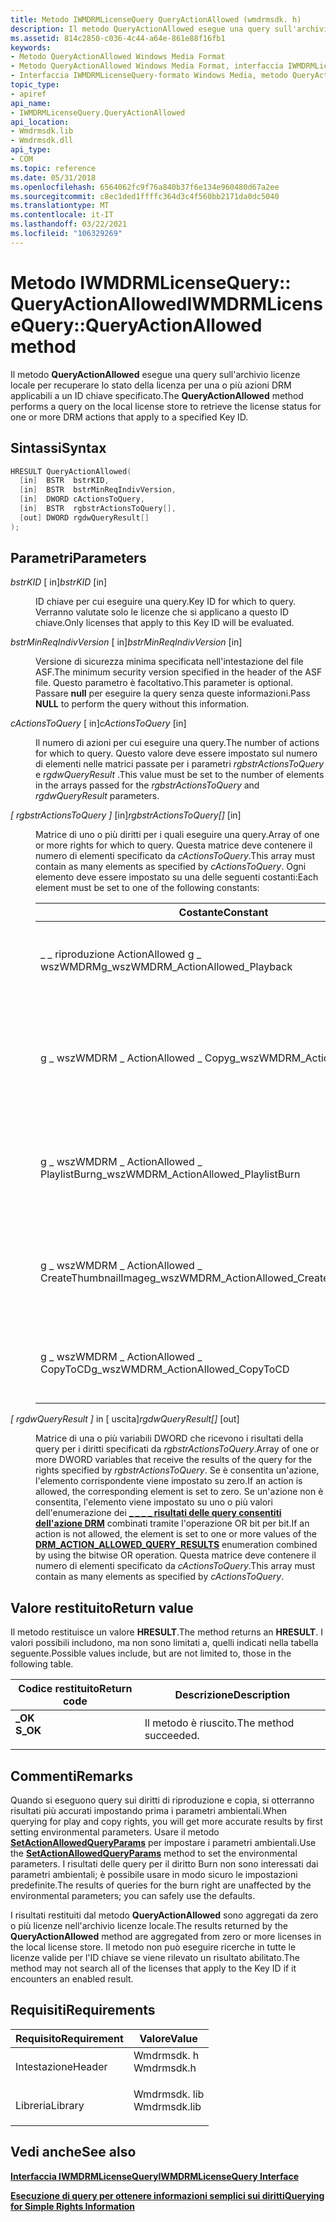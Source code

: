 ```yaml
---
title: Metodo IWMDRMLicenseQuery QueryActionAllowed (wmdrmsdk. h)
description: Il metodo QueryActionAllowed esegue una query sull'archivio licenze locale per recuperare lo stato della licenza per una o più azioni DRM applicabili a un ID chiave specificato.
ms.assetid: 814c2850-c036-4c44-a64e-861e88f16fb1
keywords:
- Metodo QueryActionAllowed Windows Media Format
- Metodo QueryActionAllowed Windows Media Format, interfaccia IWMDRMLicenseQuery
- Interfaccia IWMDRMLicenseQuery-formato Windows Media, metodo QueryActionAllowed
topic_type:
- apiref
api_name:
- IWMDRMLicenseQuery.QueryActionAllowed
api_location:
- Wmdrmsdk.lib
- Wmdrmsdk.dll
api_type:
- COM
ms.topic: reference
ms.date: 05/31/2018
ms.openlocfilehash: 6564062fc9f76a840b37f6e134e960480d67a2ee
ms.sourcegitcommit: c8ec1ded1ffffc364d3c4f560bb2171da0dc5040
ms.translationtype: MT
ms.contentlocale: it-IT
ms.lasthandoff: 03/22/2021
ms.locfileid: "106329269"
---
```

# <a name="iwmdrmlicensequeryqueryactionallowed-method"></a><span data-ttu-id="3dd7b-106">Metodo IWMDRMLicenseQuery:: QueryActionAllowed</span><span class="sxs-lookup"><span data-stu-id="3dd7b-106">IWMDRMLicenseQuery::QueryActionAllowed method</span></span>

<span data-ttu-id="3dd7b-107">Il metodo **QueryActionAllowed** esegue una query sull'archivio licenze locale per recuperare lo stato della licenza per una o più azioni DRM applicabili a un ID chiave specificato.</span><span class="sxs-lookup"><span data-stu-id="3dd7b-107">The **QueryActionAllowed** method performs a query on the local license store to retrieve the license status for one or more DRM actions that apply to a specified Key ID.</span></span>

## <a name="syntax"></a><span data-ttu-id="3dd7b-108">Sintassi</span><span class="sxs-lookup"><span data-stu-id="3dd7b-108">Syntax</span></span>


```C++
HRESULT QueryActionAllowed(
  [in]  BSTR  bstrKID,
  [in]  BSTR  bstrMinReqIndivVersion,
  [in]  DWORD cActionsToQuery,
  [in]  BSTR  rgbstrActionsToQuery[],
  [out] DWORD rgdwQueryResult[]
);
```



## <a name="parameters"></a><span data-ttu-id="3dd7b-109">Parametri</span><span class="sxs-lookup"><span data-stu-id="3dd7b-109">Parameters</span></span>

<dl> <dt>

<span data-ttu-id="3dd7b-110">*bstrKID* \[ in\]</span><span class="sxs-lookup"><span data-stu-id="3dd7b-110">*bstrKID* \[in\]</span></span>
</dt> <dd>

<span data-ttu-id="3dd7b-111">ID chiave per cui eseguire una query.</span><span class="sxs-lookup"><span data-stu-id="3dd7b-111">Key ID for which to query.</span></span> <span data-ttu-id="3dd7b-112">Verranno valutate solo le licenze che si applicano a questo ID chiave.</span><span class="sxs-lookup"><span data-stu-id="3dd7b-112">Only licenses that apply to this Key ID will be evaluated.</span></span>

</dd> <dt>

<span data-ttu-id="3dd7b-113">*bstrMinReqIndivVersion* \[ in\]</span><span class="sxs-lookup"><span data-stu-id="3dd7b-113">*bstrMinReqIndivVersion* \[in\]</span></span>
</dt> <dd>

<span data-ttu-id="3dd7b-114">Versione di sicurezza minima specificata nell'intestazione del file ASF.</span><span class="sxs-lookup"><span data-stu-id="3dd7b-114">The minimum security version specified in the header of the ASF file.</span></span> <span data-ttu-id="3dd7b-115">Questo parametro è facoltativo.</span><span class="sxs-lookup"><span data-stu-id="3dd7b-115">This parameter is optional.</span></span> <span data-ttu-id="3dd7b-116">Passare **null** per eseguire la query senza queste informazioni.</span><span class="sxs-lookup"><span data-stu-id="3dd7b-116">Pass **NULL** to perform the query without this information.</span></span>

</dd> <dt>

<span data-ttu-id="3dd7b-117">*cActionsToQuery* \[ in\]</span><span class="sxs-lookup"><span data-stu-id="3dd7b-117">*cActionsToQuery* \[in\]</span></span>
</dt> <dd>

<span data-ttu-id="3dd7b-118">Il numero di azioni per cui eseguire una query.</span><span class="sxs-lookup"><span data-stu-id="3dd7b-118">The number of actions for which to query.</span></span> <span data-ttu-id="3dd7b-119">Questo valore deve essere impostato sul numero di elementi nelle matrici passate per i parametri *rgbstrActionsToQuery* e *rgdwQueryResult* .</span><span class="sxs-lookup"><span data-stu-id="3dd7b-119">This value must be set to the number of elements in the arrays passed for the *rgbstrActionsToQuery* and *rgdwQueryResult* parameters.</span></span>

</dd> <dt>

<span data-ttu-id="3dd7b-120">*\[ rgbstrActionsToQuery \]* \[in\]</span><span class="sxs-lookup"><span data-stu-id="3dd7b-120">*rgbstrActionsToQuery\[\]* \[in\]</span></span>
</dt> <dd>

<span data-ttu-id="3dd7b-121">Matrice di uno o più diritti per i quali eseguire una query.</span><span class="sxs-lookup"><span data-stu-id="3dd7b-121">Array of one or more rights for which to query.</span></span> <span data-ttu-id="3dd7b-122">Questa matrice deve contenere il numero di elementi specificato da *cActionsToQuery*.</span><span class="sxs-lookup"><span data-stu-id="3dd7b-122">This array must contain as many elements as specified by *cActionsToQuery*.</span></span> <span data-ttu-id="3dd7b-123">Ogni elemento deve essere impostato su una delle seguenti costanti:</span><span class="sxs-lookup"><span data-stu-id="3dd7b-123">Each element must be set to one of the following constants:</span></span>



| <span data-ttu-id="3dd7b-124">Costante</span><span class="sxs-lookup"><span data-stu-id="3dd7b-124">Constant</span></span>                                         | <span data-ttu-id="3dd7b-125">Descrizione</span><span class="sxs-lookup"><span data-stu-id="3dd7b-125">Description</span></span>                                                                      |
|--------------------------------------------------|----------------------------------------------------------------------------------|
| <span data-ttu-id="3dd7b-126">\_ \_ riproduzione ActionAllowed g \_ wszWMDRM</span><span class="sxs-lookup"><span data-stu-id="3dd7b-126">g\_wszWMDRM\_ActionAllowed\_Playback</span></span>             | <span data-ttu-id="3dd7b-127">Includere per eseguire una query per il diritto di riprodurre il contenuto.</span><span class="sxs-lookup"><span data-stu-id="3dd7b-127">Include to query for the right to play the content.</span></span>                              |
| <span data-ttu-id="3dd7b-128">g \_ wszWMDRM \_ ActionAllowed \_ Copy</span><span class="sxs-lookup"><span data-stu-id="3dd7b-128">g\_wszWMDRM\_ActionAllowed\_Copy</span></span>                 | <span data-ttu-id="3dd7b-129">Includere per eseguire una query per il diritto di copiare il contenuto in dispositivi esterni o supporti.</span><span class="sxs-lookup"><span data-stu-id="3dd7b-129">Include to query for the right to copy the content to external devices or media.</span></span> |
| <span data-ttu-id="3dd7b-130">g \_ wszWMDRM \_ ActionAllowed \_ PlaylistBurn</span><span class="sxs-lookup"><span data-stu-id="3dd7b-130">g\_wszWMDRM\_ActionAllowed\_PlaylistBurn</span></span>         | <span data-ttu-id="3dd7b-131">Includere per eseguire una query per il diritto di copiare il contenuto in CD come parte di una playlist.</span><span class="sxs-lookup"><span data-stu-id="3dd7b-131">Include to query for the right to copy the content to CD as part of a playlist.</span></span>  |
| <span data-ttu-id="3dd7b-132">g \_ wszWMDRM \_ ActionAllowed \_ CreateThumbnailImage</span><span class="sxs-lookup"><span data-stu-id="3dd7b-132">g\_wszWMDRM\_ActionAllowed\_CreateThumbnailImage</span></span> | <span data-ttu-id="3dd7b-133">Includere per eseguire una query per il diritto di creare un'immagine di anteprima dal contenuto.</span><span class="sxs-lookup"><span data-stu-id="3dd7b-133">Include to query for the right to create a thumbnail image from the content.</span></span>     |
| <span data-ttu-id="3dd7b-134">g \_ wszWMDRM \_ ActionAllowed \_ CopyToCD</span><span class="sxs-lookup"><span data-stu-id="3dd7b-134">g\_wszWMDRM\_ActionAllowed\_CopyToCD</span></span>             | <span data-ttu-id="3dd7b-135">Includere per eseguire una query per il diritto di copiare il contenuto in CD.</span><span class="sxs-lookup"><span data-stu-id="3dd7b-135">Include to query for the right to copy the content to CD.</span></span>                        |



 

</dd> <dt>

<span data-ttu-id="3dd7b-136">*\[ rgdwQueryResult \]* in \[ uscita\]</span><span class="sxs-lookup"><span data-stu-id="3dd7b-136">*rgdwQueryResult\[\]* \[out\]</span></span>
</dt> <dd>

<span data-ttu-id="3dd7b-137">Matrice di una o più variabili DWORD che ricevono i risultati della query per i diritti specificati da *rgbstrActionsToQuery*.</span><span class="sxs-lookup"><span data-stu-id="3dd7b-137">Array of one or more DWORD variables that receive the results of the query for the rights specified by *rgbstrActionsToQuery*.</span></span> <span data-ttu-id="3dd7b-138">Se è consentita un'azione, l'elemento corrispondente viene impostato su zero.</span><span class="sxs-lookup"><span data-stu-id="3dd7b-138">If an action is allowed, the corresponding element is set to zero.</span></span> <span data-ttu-id="3dd7b-139">Se un'azione non è consentita, l'elemento viene impostato su uno o più valori dell'enumerazione dei [**\_ \_ \_ \_ risultati delle query consentiti dell'azione DRM**](drm-action-allowed-query-results.md) combinati tramite l'operazione OR bit per bit.</span><span class="sxs-lookup"><span data-stu-id="3dd7b-139">If an action is not allowed, the element is set to one or more values of the [**DRM\_ACTION\_ALLOWED\_QUERY\_RESULTS**](drm-action-allowed-query-results.md) enumeration combined by using the bitwise OR operation.</span></span> <span data-ttu-id="3dd7b-140">Questa matrice deve contenere il numero di elementi specificato da *cActionsToQuery*.</span><span class="sxs-lookup"><span data-stu-id="3dd7b-140">This array must contain as many elements as specified by *cActionsToQuery*.</span></span>

</dd> </dl>

## <a name="return-value"></a><span data-ttu-id="3dd7b-141">Valore restituito</span><span class="sxs-lookup"><span data-stu-id="3dd7b-141">Return value</span></span>

<span data-ttu-id="3dd7b-142">Il metodo restituisce un valore **HRESULT**.</span><span class="sxs-lookup"><span data-stu-id="3dd7b-142">The method returns an **HRESULT**.</span></span> <span data-ttu-id="3dd7b-143">I valori possibili includono, ma non sono limitati a, quelli indicati nella tabella seguente.</span><span class="sxs-lookup"><span data-stu-id="3dd7b-143">Possible values include, but are not limited to, those in the following table.</span></span>



| <span data-ttu-id="3dd7b-144">Codice restituito</span><span class="sxs-lookup"><span data-stu-id="3dd7b-144">Return code</span></span>                                                                          | <span data-ttu-id="3dd7b-145">Descrizione</span><span class="sxs-lookup"><span data-stu-id="3dd7b-145">Description</span></span>                      |
|--------------------------------------------------------------------------------------|----------------------------------|
| <dl> <span data-ttu-id="3dd7b-146"><dt>**\_OK**</dt></span><span class="sxs-lookup"><span data-stu-id="3dd7b-146"><dt>**S\_OK**</dt></span></span> </dl> | <span data-ttu-id="3dd7b-147">Il metodo è riuscito.</span><span class="sxs-lookup"><span data-stu-id="3dd7b-147">The method succeeded.</span></span><br/> |



 

## <a name="remarks"></a><span data-ttu-id="3dd7b-148">Commenti</span><span class="sxs-lookup"><span data-stu-id="3dd7b-148">Remarks</span></span>

<span data-ttu-id="3dd7b-149">Quando si eseguono query sui diritti di riproduzione e copia, si otterranno risultati più accurati impostando prima i parametri ambientali.</span><span class="sxs-lookup"><span data-stu-id="3dd7b-149">When querying for play and copy rights, you will get more accurate results by first setting environmental parameters.</span></span> <span data-ttu-id="3dd7b-150">Usare il metodo [**SetActionAllowedQueryParams**](iwmdrmlicensequery-setactionallowedqueryparams.md) per impostare i parametri ambientali.</span><span class="sxs-lookup"><span data-stu-id="3dd7b-150">Use the [**SetActionAllowedQueryParams**](iwmdrmlicensequery-setactionallowedqueryparams.md) method to set the environmental parameters.</span></span> <span data-ttu-id="3dd7b-151">I risultati delle query per il diritto Burn non sono interessati dai parametri ambientali; è possibile usare in modo sicuro le impostazioni predefinite.</span><span class="sxs-lookup"><span data-stu-id="3dd7b-151">The results of queries for the burn right are unaffected by the environmental parameters; you can safely use the defaults.</span></span>

<span data-ttu-id="3dd7b-152">I risultati restituiti dal metodo **QueryActionAllowed** sono aggregati da zero o più licenze nell'archivio licenze locale.</span><span class="sxs-lookup"><span data-stu-id="3dd7b-152">The results returned by the **QueryActionAllowed** method are aggregated from zero or more licenses in the local license store.</span></span> <span data-ttu-id="3dd7b-153">Il metodo non può eseguire ricerche in tutte le licenze valide per l'ID chiave se viene rilevato un risultato abilitato.</span><span class="sxs-lookup"><span data-stu-id="3dd7b-153">The method may not search all of the licenses that apply to the Key ID if it encounters an enabled result.</span></span>

## <a name="requirements"></a><span data-ttu-id="3dd7b-154">Requisiti</span><span class="sxs-lookup"><span data-stu-id="3dd7b-154">Requirements</span></span>



| <span data-ttu-id="3dd7b-155">Requisito</span><span class="sxs-lookup"><span data-stu-id="3dd7b-155">Requirement</span></span> | <span data-ttu-id="3dd7b-156">Valore</span><span class="sxs-lookup"><span data-stu-id="3dd7b-156">Value</span></span> |
|--------------------|-----------------------------------------------------------------------------------------|
| <span data-ttu-id="3dd7b-157">Intestazione</span><span class="sxs-lookup"><span data-stu-id="3dd7b-157">Header</span></span><br/>  | <dl> <span data-ttu-id="3dd7b-158"><dt>Wmdrmsdk. h</dt></span><span class="sxs-lookup"><span data-stu-id="3dd7b-158"><dt>Wmdrmsdk.h</dt></span></span> </dl>   |
| <span data-ttu-id="3dd7b-159">Libreria</span><span class="sxs-lookup"><span data-stu-id="3dd7b-159">Library</span></span><br/> | <dl> <span data-ttu-id="3dd7b-160"><dt>Wmdrmsdk. lib</dt></span><span class="sxs-lookup"><span data-stu-id="3dd7b-160"><dt>Wmdrmsdk.lib</dt></span></span> </dl> |



## <a name="see-also"></a><span data-ttu-id="3dd7b-161">Vedi anche</span><span class="sxs-lookup"><span data-stu-id="3dd7b-161">See also</span></span>

<dl> <dt>

[<span data-ttu-id="3dd7b-162">**Interfaccia IWMDRMLicenseQuery**</span><span class="sxs-lookup"><span data-stu-id="3dd7b-162">**IWMDRMLicenseQuery Interface**</span></span>](iwmdrmlicensequery.md)
</dt> <dt>

[<span data-ttu-id="3dd7b-163">**Esecuzione di query per ottenere informazioni semplici sui diritti**</span><span class="sxs-lookup"><span data-stu-id="3dd7b-163">**Querying for Simple Rights Information**</span></span>](querying-for-simple-rights-information.md)
</dt> </dl>

 

 





